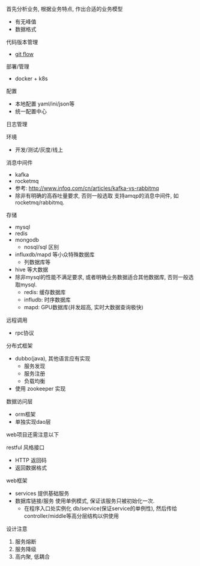 首先分析业务, 根据业务特点, 作出合适的业务模型
- 有无峰值
- 数据格式

代码版本管理
- [git flow](/application/os/git/use.md#git-flow)

部署/管理
- docker + k8s

配置
- 本地配置 yaml/ini/json等
- 统一配置中心

日志管理

环境
- 开发/测试/灰度/线上

消息中间件
- kafka
- rocketmq
- 参考: http://www.infoq.com/cn/articles/kafka-vs-rabbitmq
- 除非有明确的高吞吐量要求, 否则一般选取 支持amqp的消息中间件, 如rocketmq/rabbitmq.

存储
- mysql
- redis
- mongodb
    - nosql/sql 区别
- influxdb/mapd 等小众特殊数据库
    - 列数据库等
- hive 等大数据
- 除非mysql的性能不满足要求, 或者明确业务数据适合其他数据库, 否则一般选取mysql.
    - redis: 缓存数据库
    - infludb: 时序数据库
    - mapd: GPU数据库(并发超高, 实时大数据查询极快)

远程调用
- rpc协议

分布式框架
- dubbo(java), 其他语言应有实现
    - 服务发现
    - 服务注册
    - 负载均衡
- 使用 zookeeper 实现

数据访问层
- orm框架
- 单独实现dao层

web项目还需注意以下

restful 风格接口
- HTTP 返回码
- 返回数据格式

web框架
- services 提供基础服务
- 数据库链接/服务 使用单例模式, 保证该服务只被初始化一次.
    - 在程序入口处实例化 db/service(保证service的单例性), 然后传给 controller/middle等高分层结构以供使用


设计注意
1. 服务熔断
2. 服务降级
3. 高内聚, 低耦合
